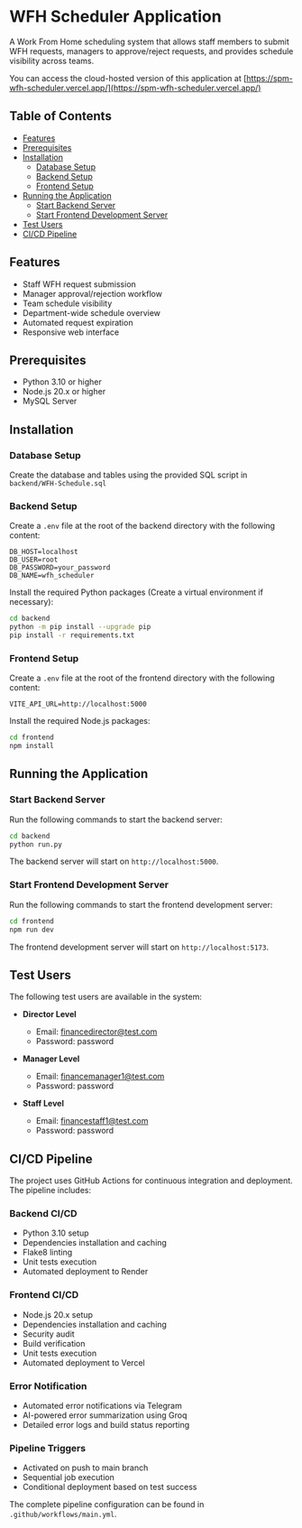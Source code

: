 # WFH Scheduler Application

A Work From Home scheduling system that allows staff members to submit WFH requests, managers to approve/reject requests, and provides schedule visibility across teams.

You can access the cloud-hosted version of this application at [https://spm-wfh-scheduler.vercel.app/](https://spm-wfh-scheduler.vercel.app/)


## Table of Contents
- [Features](#features)
- [Prerequisites](#prerequisites)
- [Installation](#installation)
  - [Database Setup](#database-setup)
  - [Backend Setup](#backend-setup)
  - [Frontend Setup](#frontend-setup)
- [Running the Application](#running-the-application)
  - [Start Backend Server](#start-backend-server)
  - [Start Frontend Development Server](#start-frontend-development-server)
- [Test Users](#test-users)
- [CI/CD Pipeline](#cicd-pipeline)


## Features
- Staff WFH request submission
- Manager approval/rejection workflow
- Team schedule visibility
- Department-wide schedule overview
- Automated request expiration
- Responsive web interface

## Prerequisites
- Python 3.10 or higher
- Node.js 20.x or higher
- MySQL Server

## Installation

### Database Setup
Create the database and tables using the provided SQL script in `backend/WFH-Schedule.sql`


### Backend Setup
Create a `.env` file at the root of the backend directory with the following content:

```
DB_HOST=localhost
DB_USER=root
DB_PASSWORD=your_password
DB_NAME=wfh_scheduler
```


Install the required Python packages (Create a virtual environment if necessary):
```bash
cd backend
python -m pip install --upgrade pip
pip install -r requirements.txt
```


### Frontend Setup
Create a `.env` file at the root of the frontend directory with the following content:

```
VITE_API_URL=http://localhost:5000
```


Install the required Node.js packages:

```bash
cd frontend
npm install
```


## Running the Application

### Start Backend Server
Run the following commands to start the backend server:

```bash
cd backend
python run.py
```


The backend server will start on `http://localhost:5000`.

### Start Frontend Development Server
Run the following commands to start the frontend development server:

```bash
cd frontend
npm run dev
```


The frontend development server will start on `http://localhost:5173`.

## Test Users

The following test users are available in the system:


- **Director Level**
  - Email: financedirector@test.com
  - Password: password

- **Manager Level**
  - Email: financemanager1@test.com
  - Password: password

- **Staff Level**
  - Email: financestaff1@test.com
  - Password: password

## CI/CD Pipeline

The project uses GitHub Actions for continuous integration and deployment. The pipeline includes:

### Backend CI/CD
- Python 3.10 setup
- Dependencies installation and caching
- Flake8 linting
- Unit tests execution
- Automated deployment to Render

### Frontend CI/CD
- Node.js 20.x setup
- Dependencies installation and caching
- Security audit
- Build verification
- Unit tests execution
- Automated deployment to Vercel

### Error Notification
- Automated error notifications via Telegram
- AI-powered error summarization using Groq
- Detailed error logs and build status reporting

### Pipeline Triggers
- Activated on push to main branch
- Sequential job execution
- Conditional deployment based on test success

The complete pipeline configuration can be found in `.github/workflows/main.yml`.

